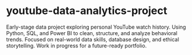 # youtube-data-analytics-project
Early-stage data project exploring personal YouTube watch history. Using Python, SQL, and Power BI to clean, structure, and analyze behavioral trends. Focused on real-world data skills, database design, and ethical storytelling. Work in progress for a future-ready portfolio.
